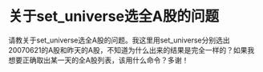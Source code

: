 # 关于set_universe选全A股的问题

请教关于set_universe选全A股的问题。我这里用set_universe分别选出20070621的A股和昨天的A股，不知道为什么出来的结果是完全一样的？如果我想要正确取出某一天的全A股列表，该用什么命令？多谢！